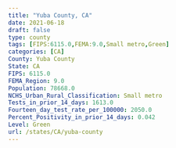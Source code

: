 ```yaml
---
title: "Yuba County, CA"
date: 2021-06-18
draft: false
type: county
tags: [FIPS:6115.0,FEMA:9.0,Small metro,Green]
categories: [CA]
County: Yuba County
State: CA
FIPS: 6115.0
FEMA_Region: 9.0
Population: 78668.0
NCHS_Urban_Rural_Classification: Small metro
Tests_in_prior_14_days: 1613.0
Fourteen_day_test_rate_per_100000: 2050.0
Percent_Positivity_in_prior_14_days: 0.042
Level: Green
url: /states/CA/yuba-county
---
```



